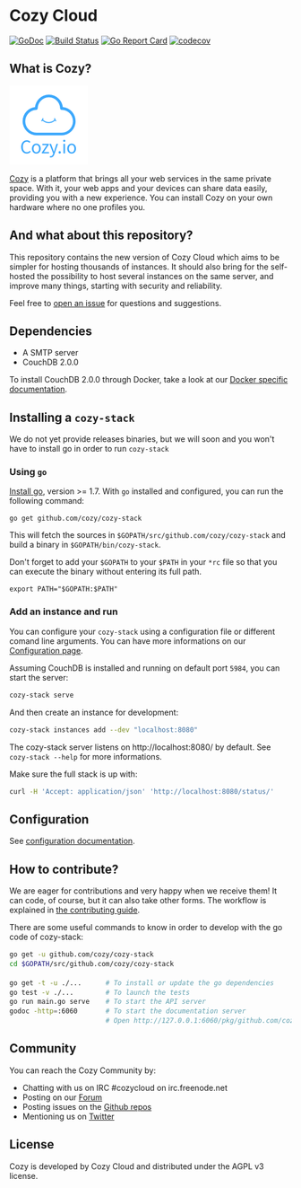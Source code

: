 Cozy Cloud
==========

[![GoDoc](https://godoc.org/github.com/cozy/cozy-stack?status.svg)](https://godoc.org/github.com/cozy/cozy-stack)
[![Build Status](https://travis-ci.org/cozy/cozy-stack.svg?branch=master)](https://travis-ci.org/cozy/cozy-stack)
[![Go Report Card](https://goreportcard.com/badge/github.com/cozy/cozy-stack)](https://goreportcard.com/report/github.com/cozy/cozy-stack)
[![codecov](https://codecov.io/gh/cozy/cozy-stack/branch/master/graph/badge.svg)](https://codecov.io/gh/cozy/cozy-stack)


## What is Cozy?

![Cozy Logo](assets/images/happycloud.png)

[Cozy](https://cozy.io) is a platform that brings all your web services in the
same private space. With it, your web apps and your devices can share data
easily, providing you with a new experience. You can install Cozy on your own
hardware where no one profiles you.


## And what about this repository?

This repository contains the new version of Cozy Cloud which aims to be
simpler for hosting thousands of instances. It should also bring for the
self-hosted the possibility to host several instances on the same server,  and
improve many things, starting with security and reliability.

Feel free to [open an issue](https://github.com/cozy/cozy-stack/issues/new)
for questions and suggestions.

## Dependencies

* A SMTP server
* CouchDB 2.0.0

To install CouchDB 2.0.0 through Docker, take a look at our [Docker specific documentation](docs/docker.md).

## Installing a `cozy-stack`

We do not yet provide releases binaries, but we will soon and you won't have to install go in order to run `cozy-stack`

### Using `go`

[Install go](https://golang.org/doc/install), version >= 1.7. With `go` installed and configured, you can run the following command:

```
go get github.com/cozy/cozy-stack
```

This will fetch the sources in `$GOPATH/src/github.com/cozy/cozy-stack` and build a binary in `$GOPATH/bin/cozy-stack`.

Don't forget to add your `$GOPATH` to your `$PATH` in your `*rc` file so that you can execute the binary without entering its full path.

```
export PATH="$GOPATH:$PATH"
```

### Add an instance and run

You can configure your `cozy-stack` using a configuration file or different comand line arguments. You can have more informations on our [Configuration page](docs/config.md).

Assuming CouchDB is installed and running on default port `5984`, you can
start the server:

```bash
cozy-stack serve
```

And then create an instance for development:

```bash
cozy-stack instances add --dev "localhost:8080"
```

The cozy-stack server listens on http://localhost:8080/ by default. See `cozy-stack --help` for more informations.

Make sure the full stack is up with:

```bash
curl -H 'Accept: application/json' 'http://localhost:8080/status/'
```

## Configuration

See [configuration documentation](/docs/config.md).

## How to contribute?

We are eager for contributions and very happy when we receive them! It can
code, of course, but it can also take other forms. The workflow is explained
in [the contributing guide](docs/CONTRIBUTING.md).

There are some useful commands to know in order to develop with the go code of cozy-stack:

```bash
go get -u github.com/cozy/cozy-stack
cd $GOPATH/src/github.com/cozy/cozy-stack

go get -t -u ./...      # To install or update the go dependencies
go test -v ./...        # To launch the tests
go run main.go serve    # To start the API server
godoc -http=:6060       # To start the documentation server
                        # Open http://127.0.0.1:6060/pkg/github.com/cozy/cozy-stack/
```


## Community

You can reach the Cozy Community by:

* Chatting with us on IRC #cozycloud on irc.freenode.net
* Posting on our [Forum](https://forum.cozy.io)
* Posting issues on the [Github repos](https://github.com/cozy/)
* Mentioning us on [Twitter](https://twitter.com/mycozycloud)


## License

Cozy is developed by Cozy Cloud and distributed under the AGPL v3 license.
